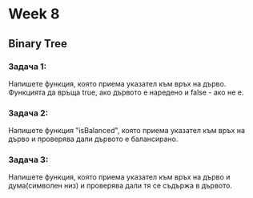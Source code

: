 # Week 8

## Binary Tree

### Задача 1:
Напишете функция, която приема указател към връх на дърво. Функцията да връща true, ако дървото е наредено и false - ако не е.

### Задача 2:
Напишете функция "isBalanced", която приема указател към връх на дърво и проверява дали дървото е балансирано.
 
### Задача 3:
Напишете функция, която приема указател към връх на дърво и дума(символен низ) и проверява дали тя се съдържа в дървото.
